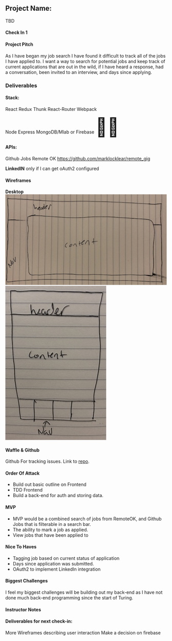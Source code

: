 ## Project Name:
TBD

#### Check In 1

#### Project Pitch
As I have began my job search I have found it difficult to track all of the jobs I have applied to. I want a way to search for potential jobs and keep track of current applications that are out in the wild, if I have heard a response, had a conversation, been invited to an interview, and days since applying.

### Deliverables


#### Stack:
React Redux Thunk React-Router Webpack

Node Express MongoDB/Mlab or Firebase <span style="font-size: 4em;">🤷🏼</span>

#### APIs:
Github Jobs
Remote OK
https://github.com/marklocklear/remote_gig

**LinkedIN** only if I can get oAuth2 configured

#### Wireframes
**Desktop**
![desktop](./images/desktop.JPG)
![mobile](./images/mobile.JPG)

#### Waffle & Github
Github For tracking issues.
Link to [repo](https://github.com/andrew-t-james/personal-project).

#### Order Of Attack
* Build out basic outline on Frontend
* TDD Frontend
* Build a back-end for auth and storing data.

#### MVP
* MVP would be a combined search of jobs from RemoteOK, and Github Jobs that is filterable in a search bar.
* The ability to mark a job as applied.
* View jobs that have been applied to

#### Nice To Haves
* Tagging job based on current status of application
* Days since application was submitted.
* OAuth2 to implement LinkedIn integration

#### Biggest Challenges
I feel my biggest challenges will be building out my back-end as I have not done much back-end programming since the start of Turing.

#### Instructor Notes


#### Deliverables for next check-in:
More Wireframes describing user interaction
Make a decision on firebase
